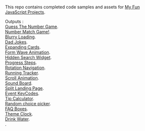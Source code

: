 This repo contains completed code samples and assets for <a href='https://github.com/Slimani-Abdellah/Fun-javascript-projects'>My Fun JavaScript Projects</a>.

Outputs :<br>
<a href='https://slimani-abdellah.github.io/Fun-javascript-projects/Guess%20The%20Number%20Game/index.html' target="_blank">Guess The Number Game</a>.<br>
<a href='https://slimani-abdellah.github.io/Fun-javascript-projects/Number%20Match%20Game/index.html' target="_blank">Number Match Game!</a>.<br>
<a href='https://slimani-abdellah.github.io/Fun-javascript-projects/Blurry%20Loading/index.html' target="_blank">Blurry Loading</a>.<br>
<a href='https://slimani-abdellah.github.io/Fun-javascript-projects/Dad%20Jokes/index.html' target="_blank">Dad Jokes</a>.<br>
<a href='https://slimani-abdellah.github.io/Fun-javascript-projects/Expanding%20Cards%20project/index.html' target="_blank">Expanding Cards</a>.<br>
<a href='https://slimani-abdellah.github.io/Fun-javascript-projects/Form%20Wave%20Animation/index.html' target="_blank">Form Wave Animation</a>.<br>
<a href='https://slimani-abdellah.github.io/Fun-javascript-projects/Hidden%20Search%20Widget/index.html' target="_blank">Hidden Search Widget</a>.<br>
<a href='https://slimani-abdellah.github.io/Fun-javascript-projects/Progress%20Steps/index.html' target="_blank">Progress Steps</a>.<br>
<a href='https://slimani-abdellah.github.io/Fun-javascript-projects/Rotating%20Navigation/index.html' target="_blank">Rotation Navigation</a>.<br>
<a href='https://slimani-abdellah.github.io/Fun-javascript-projects/Running%20tracker/index.html' target="_blank">Running Tracker</a>.<br>
<a href='https://slimani-abdellah.github.io/Fun-javascript-projects/Scroll%20Animation/index.html' target="_blank">Scroll Animation</a>.<br>
<a href='https://slimani-abdellah.github.io/Fun-javascript-projects/Sound%20Board/index.html' target="_blank">Sound Board</a>.<br>
<a href='https://slimani-abdellah.github.io/Fun-javascript-projects/Split%20Landing%20Page/index.html' target="_blank">Split Landing Page</a>.<br>
<a href='https://slimani-abdellah.github.io/Fun-javascript-projects/event-keycodes/index.html' target="_blank">Event KeyCodes</a>.<br>
<a href='https://slimani-abdellah.github.io/Fun-javascript-projects/tip%20calculator/index.html' target="_blank">Tip Calculator</a>.<br>
<a href='https://slimani-abdellah.github.io/Fun-javascript-projects/Random%20choice%20picker/index.html' target="_blank">Random choice picker</a>.<br>
<a href='https://slimani-abdellah.github.io/Fun-javascript-projects/FAQ-Boxes/index.html' target="_blank">FAQ Boxes</a>.<br>
<a href='https://slimani-abdellah.github.io/Fun-javascript-projects/Theme%20Clock/index.html' target="_blank">Theme Clock</a>.<br>
<a href='https://slimani-abdellah.github.io/Fun-javascript-projects/Drink%20Water/index.html' target="_blank">Drink Water</a>.<br>
<a href='https://slimani-abdellah.github.io/Fun-javascript-projects/Random%20choice%20picker/index.html' target="_blank"></a>.<br>





